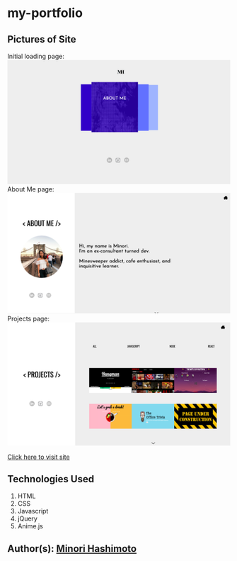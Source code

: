 # my-portfolio

## Pictures of Site
Initial loading page: 
![Site Screenshot](assets/images/site1.png)
About Me page: 
![Site Screenshot](assets/images/site2.png)
Projects page: 
![Site Screenshot](assets/images/site3.png)

[Click here to visit site](https://minori-fh.github.io/my-portfolio/index.html)

## Technologies Used
1. HTML 
2. CSS
4. Javascript
5. jQuery
6. Anime.js


## Author(s): [Minori Hashimoto](https://github.com/minori-fh)